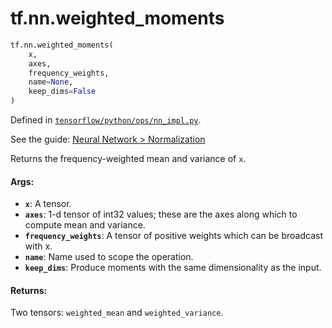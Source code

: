 <div itemscope itemtype="http://developers.google.com/ReferenceObject">
<meta itemprop="name" content="tf.nn.weighted_moments" />
</div>

# tf.nn.weighted_moments

``` python
tf.nn.weighted_moments(
    x,
    axes,
    frequency_weights,
    name=None,
    keep_dims=False
)
```



Defined in [`tensorflow/python/ops/nn_impl.py`](https://www.tensorflow.org/code/tensorflow/python/ops/nn_impl.py).

See the guide: [Neural Network > Normalization](../../../../api_guides/python/nn.md#Normalization)

Returns the frequency-weighted mean and variance of `x`.

#### Args:

* <b>`x`</b>: A tensor.
* <b>`axes`</b>: 1-d tensor of int32 values; these are the axes along which
    to compute mean and variance.
* <b>`frequency_weights`</b>: A tensor of positive weights which can be
    broadcast with x.
* <b>`name`</b>: Name used to scope the operation.
* <b>`keep_dims`</b>: Produce moments with the same dimensionality as the input.


#### Returns:

Two tensors: `weighted_mean` and `weighted_variance`.